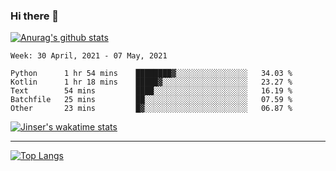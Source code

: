 ### Hi there 👋

[![Anurag's github stats](https://github-readme-stats.vercel.app/api?username=jinserrr&show_icons=true)](https://github.com/anuraghazra/github-readme-stats)


<!--START_SECTION:waka-->
```text
Week: 30 April, 2021 - 07 May, 2021

Python      1 hr 54 mins    ████████▓░░░░░░░░░░░░░░░░   34.03 % 
Kotlin      1 hr 18 mins    █████▓░░░░░░░░░░░░░░░░░░░   23.27 % 
Text        54 mins         ████░░░░░░░░░░░░░░░░░░░░░   16.19 % 
Batchfile   25 mins         ██░░░░░░░░░░░░░░░░░░░░░░░   07.59 % 
Other       23 mins         █▓░░░░░░░░░░░░░░░░░░░░░░░   06.87 % 
```
<!--END_SECTION:waka-->

[![Jinser's wakatime stats](https://github-readme-stats.vercel.app/api/wakatime?username=jinser)](https://github.com/anuraghazra/github-readme-stats)

***

[![Top Langs](https://github-readme-stats.vercel.app/api/top-langs/?username=jinserrr)](https://github.com/anuraghazra/github-readme-stats)
